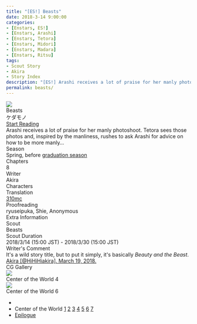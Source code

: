 ```yaml
---
title: "[ES!] Beasts"
date: 2018-3-14 9:00:00
categories:
- [Enstars, ES!]
- [Enstars, Arashi]
- [Enstars, Tetora]
- [Enstars, Midori]
- [Enstars, Madara]
- [Enstars, Ritsu]
tags:
- Scout Story
- Akira
- Story Index
description: "[ES!] Arashi receives a lot of praise for her manly photoshoot. Tetora becomes inspired by the photos, and rushes to ask Arashi for advice on how to be more manly…"
permalink: beasts/
---
```

<div class="preview-wrapper reverse" style="--storyColor:#5ac189;--storyColor-rgb:90,193,137;--storyColor-h:147.4;--storyColor-s:45.4%;--storyColor-l:55.5%;">
    <div class="grid-wrapper">
        <div class="preview-background" style="background-image: url('/img/es/scoutstory/beasts/tetoracgframe.jpg')"></div>
        <div class="preview-box">
            <div class="title-area">
                <div class="title-area__title">Beasts</div>
                <div class="title-area__subtitle">ケダモノ</div>
                <div class="title-area__start"><a href="/beasts#Center-of-the-World-1">Start Reading</a></div>
            </div>
            <div class="info-area">
                <div class="synopsis">
                    Arashi receives a lot of praise for her manly photoshoot. Tetora sees those photos and, inspired by the manliness, rushes to ask Arashi for advice on how to be more manly…
                </div>
                <div class="info">
                    <div class="info-item season">
                        <div class="label">
                            Season
                        </div>
                        <div class="value">
                            Spring, before <a href="/climax">graduation season</a>
                        </div>
                    </div>
                    <div class="info-item chapters">
                        <div class="label">
                            Chapters
                        </div>
                        <div class="value">
                            8
                        </div>
                    </div>
                    <div class="info-item writer">
                        <div class="label">
                            Writer
                        </div>
                        <div class="value">
                            Akira
                        </div>
                    </div>
                    <div class="info-item characters">
                        <div class="label">
                            Characters
                        </div>
                        <div class="value">
                        <a href="/categories/Enstars/Arashi" character="Arashi"></a>
                        <a href="/categories/Enstars/Tetora" character="Tetora"></a>
                        <a href="/categories/Enstars/Madara" character="Madara"></a>
                        <a href="/categories/Enstars/Ritsu" character="Ritsu"></a>
                        <a href="/categories/Enstars/Midori" character="Midori"></a>
                        </div>
                    </div>
                    <div class="info-item tl">
                        <div class="label">
                            Translation
                        </div>
                        <div class="value">
                            <a href="/about">310mc</a>
                        </div>
                    </div>
                    <div class="info-item pr">
                        <div class="label">
                            Proofreading
                        </div>
                        <div class="value">
                            ryuseipuka, Shie, Anonymous
                        </div>
                    </div>
                </div>
            </div>
        </div>
    </div>
</div>

<!-- more -->

<style>
    .preview-wrapper {
        display: none;
    }
    @media (max-width: 567px) {
        .post-block {
            padding: 5px 10px 8px !important;
        }
    }
</style>
<div class="story-wrapper" style="--storyColor:#5ac189;--storyColor-rgb:90,193,137;--storyColor-h:147.4;--storyColor-s:45.4%;--storyColor-l:55.5%;">
    <div class="grid-wrapper">
        <div class="story-background" style="background: top/cover url(/img/es/scoutstory/beasts/arashiorigcg.jpg)"></div>
        <div class="story-box">
            <div class="story-cover">
                <div><img src="/img/es/scoutstory/beasts/tetoracgframe.jpg"></div>
            </div>
            <div class="title-area">
                <div class="title-area__title">Beasts</div>
                <div class="title-area__subtitle">ケダモノ</div>
                <div class="title-area__start"><a href="#Center-of-the-World-1">Start Reading</a></div>
            </div>
            <div class="info-area">
                <div class="synopsis">
                    Arashi receives a lot of praise for her manly photoshoot. Tetora sees those photos and, inspired by the manliness, rushes to ask Arashi for advice on how to be more manly…
                </div>
                <div class="info">
                    <div class="info-item season">
                        <div class="label">
                            Season
                        </div>
                        <div class="value">
                            Spring, before <a href="/climax">graduation season</a>
                        </div>
                    </div>
                    <div class="info-item chapters">
                        <div class="label">
                            Chapters
                        </div>
                        <div class="value">
                            8
                        </div>
                    </div>
                    <div class="info-item writer">
                        <div class="label">
                            Writer
                        </div>
                        <div class="value">
                            Akira
                        </div>
                    </div>
                    <div class="info-item characters">
                        <div class="label">
                            Characters
                        </div>
                        <div class="value">
                        <a href="/categories/Enstars/Arashi" character="Arashi"></a>
                        <a href="/categories/Enstars/Tetora" character="Tetora"></a>
                        <a href="/categories/Enstars/Madara" character="Madara"></a>
                        <a href="/categories/Enstars/Ritsu" character="Ritsu"></a>
                        <a href="/categories/Enstars/Midori" character="Midori"></a>
                        </div>
                    </div>
                    <div class="info-item tl">
                        <div class="label">
                            Translation
                        </div>
                        <div class="value">
                            <a href="/about">310mc</a>
                        </div>
                    </div>
                    <div class="info-item pr">
                        <div class="label">
                            Proofreading
                        </div>
                        <div class="value">
                            ryuseipuka, Shie, Anonymous
                        </div>
                    </div>
                </div>
                <div class="extra-area">
                    <div class="tab-header">
                        <div class="tab-header__name">Extra Information</div>
                    </div>
                    <div class="tab-content">
                        <div class="tab-item">
                            <div class="label">
                                Scout
                            </div>
                            <div class="value">
                                Beasts
                            </div>
                        </div>
                        <div class="tab-item">
                            <div class="label">
                                Scout Duration
                            </div>
                            <div class="value">
                                2018/3/14 (15:00 JST) - 2018/3/30 (15:00 JST)
                            </div>
                        </div>
                    </div>
                </div>
                <div class="comment-area">
                    <div class="tab-header">
                        <div class="tab-header__name">Writer's Comment</div>
                    </div>
                    <div class="tab-content">
                        <div class="tab-item">
                            It's a wild story title, but to put it simply, it's basically <em>Beauty and the Beast</em>.<!--［ケダモノ］シナリオを担当しています。すごい題名ですが、要するに「美女と野獣」ってことですよ。-->
                            <div class="source">
                                <a href="https://twitter.com/HiHiHiakira/status/975662869290287104">Akira [@HiHiHiakira]. March 19, 2018.</a>
                            </div>
                        </div>                       
                    </div>
                </div>
                <div class="cg-gallery">
                    <div class="tab-header">
                        <div class="tab-header__name">CG Gallery</div>
                    </div>
                    <div class="tab-content">
                        <div class="gallery">
                            <div class="gallery-item">
                                <div class="image">
                                    <img src="/img/es/scoutstory/beasts/tetoraorigcg.jpg">
                                </div>
                                <div class="caption">
                                    Center of the World 4
                                </div>
                            </div>
                            <div class="gallery-item">
                                <div class="image">
                                    <img src="/img/es/scoutstory/beasts/arashiorigcg.jpg">
                                </div>
                                <div class="caption">
                                    Center of the World 6
                                </div>
                            </div>                            
                        </div>
                    </div>
                </div>
                </div>                
            <div class="chapter-area">
                <div class="chapters">
                    <ul>
                    <li>                                        
                      <li>
                            <span>Center of the World</span>
                            <a href="#Center-of-the-World-1" id="none">1</a>
                            <a href="#Center-of-the-World-2" id="none">2</a>
                            <a href="#Center-of-the-World-3" id="none">3</a>
                            <a href="#Center-of-the-World-4" id="none">4</a>
                            <a href="#Center-of-the-World-5" id="none">5</a>
                            <a href="#Center-of-the-World-6" id="none">6</a>
                            <a href="#Center-of-the-World-7" id="none">7</a>
                        </li>
                        <li>
                            <a href="#Epilogue" id="none">Epilogue</a>
                        </li>
                    </ul>
                </div>              
            </div>
        </div>
    </div>
</div>
